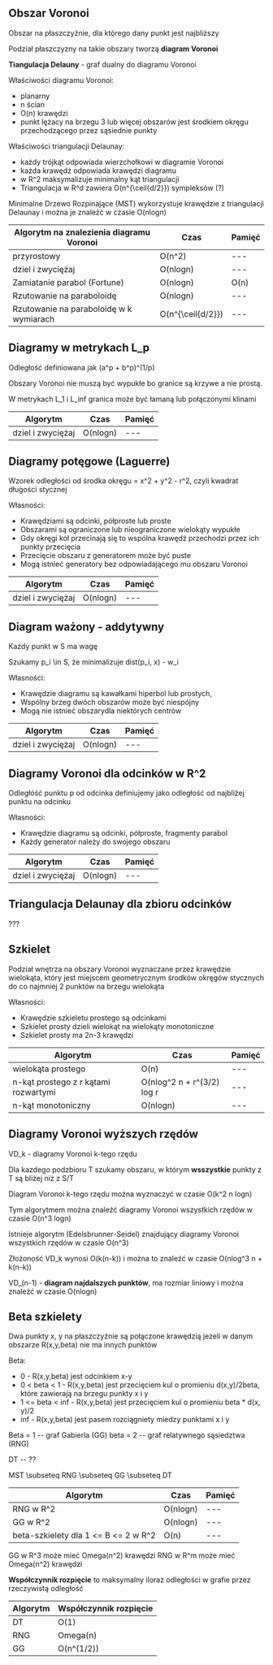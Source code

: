 ## Obszar Voronoi

Obszar na płaszczyźnie, dla którego dany punkt jest najbliższy

Podział płaszczyzny na takie obszary tworzą **diagram Voronoi**

**Tiangulacja Delauny** - graf dualny do diagramu Voronoi

Właściwości diagramu Voronoi:
- planarny
- n ścian
- O(n) krawędzi
- punkt lężacy na brzegu 3 lub więcej obszarów jest środkiem okręgu przechodzącego przez sąsiednie punkty

Właściwości triangulacji Delaunay:
- każdy trójkąt odpowiada wierzchołkowi w diagramie Voronoi
- każda krawędź odpowiada krawędzi diagramu
- w R^2 maksymalizuje minimalny kąt triangulacji
- Triangulacja w R^d zawiera O(n^{\ceil{d/2}}) sympleksów (?)

Minimalne Drzewo Rozpinające (MST) wykorzystuje krawędzie z triangulacji Delaunay i  można
je znaleźć w czasie O(nlogn)

| Algorytm na znalezienia diagramu Voronoi| Czas | Pamięć |
| -------- | ---- | ---- |
| przyrostowy | O(n^2) | --- |
| dziel i zwyciężaj | O(nlogn) | --- |
| Zamiatanie parabol (Fortune) | O(nlogn) | O(n) |
| Rzutowanie na paraboloidę | O(nlogn) | --- |
| Rzutowanie na paraboloidę w k wymiarach | O(n^{\ceil{d/2}}) | --- |

## Diagramy w metrykach L_p

Odległość definiowana jak (a^p + b^p)^(1/p)

Obszary Voronoi nie muszą być wypukłe bo granice są krzywe a nie prostą.

W metrykach L_1 i L_inf granica może być łamaną lub połączonymi klinami

| Algorytm | Czas | Pamięć |
| -------- | ---- | ---- |
| dziel i zwyciężaj | O(nlogn) | --- |

## Diagramy potęgowe (Laguerre)
Wzorek odległości od środka okręgu = x^2 + y^2 - r^2, czyli kwadrat długości stycznej

Własności:
- Krawędziami są odcinki, półproste lub proste
- Obszarami są ograniczone lub nieograniczone wielokąty wypukłe
- Gdy okręgi kół przecinają się to wspólna krawędż przechodzi przez ich punkty przecięcia
- Przecięcie obszaru z generatorem może być puste
- Mogą istnieć generatory bez odpowiadającego mu obszaru Voronoi

| Algorytm | Czas | Pamięć |
| -------- | ---- | ---- |
| dziel i zwyciężaj | O(nlogn) | --- |

## Diagram ważony - addytywny

Każdy punkt w S ma wagę

Szukamy p_i \in S, że minimalizuje dist(p_i, x) - w_i

Własności:
- Krawędzie diagramu są kawałkami hiperbol lub prostych,
- Wspólny brzeg dwóch obszarów może być niespójny
- Mogą nie istnieć obszarydla niektórych centrów

| Algorytm | Czas | Pamięć |
| -------- | ---- | ---- |
| dziel i zwyciężaj | O(nlogn) | --- |

## Diagramy Voronoi dla odcinków w R^2

Odległóść punktu p od odcinka definiujemy jako odległość od najbliżej punktu na odcinku

Własności:
- Krawędzie diagramu są odcinki, półproste, fragmenty parabol
- Każdy generator należy do swojego obszaru

| Algorytm | Czas | Pamięć |
| -------- | ---- | ---- |
| dziel i zwyciężaj | O(nlogn) | --- |

## Triangulacja Delaunay dla zbioru odcinków

???

## Szkielet

Podział wnętrza na obszary Voronoi wyznaczane przez krawędzie wielokąta, który jest 
miejscem geometrycznym środków okręgów stycznych do co najmniej 2 punktów na brzegu wielokąta

Własności:
- Krawędzie szkieletu prostego są odcinkami
- Szkielet prosty dzieli wielokąt na wielokąty monotoniczne
- Szkielet prosty ma 2n-3 krawędzi

| Algorytm | Czas | Pamięć |
| -------- | ---- | ---- |
| wielokąta prostego | O(n) | --- |
| n-kąt prostego z r kątami rozwartymi | O(nlog^2 n + r^(3/2) log r | --- |
| n-kąt monotoniczny | O(nlogn) | --- |

## Diagramy Voronoi wyższych rzędów

VD_k - diagramy Voronoi k-tego rzędu

Dla kazdego podzbioru T szukamy obszaru, w którym **wsszystkie** punkty z T są bliżej niż z S/T

Diagram Voronoi k-tego rzędu można wyznaczyć w czasie O(k^2 n logn)

Tym algorytmem można znaleźć diagramy Voronoi wszystkich rzędów w czasie O(n^3 logn)

Istnieje algorytm (Edelsbrunner-Seidel) znajdujący diagramy Voronoi wszystkich rzędów
w czasie O(n^3)

Złożoność VD_k wynosi O(k(n-k))  i można to znaleźć w czasie O(nlog^3 n + k(n-k))

VD_(n-1) - **diagram najdalszych punktów**, ma rozmiar liniowy i można znaleźć w czasie O(nlogn)

## Beta szkielety

Dwa punkty x, y na płaszczyźnie są połączone krawędzią jeżeli w danym obszarze R(x,y,beta) nie ma innych punktów

Beta:
- 0 - R(x,y,beta) jest odcinkiem x-y
- 0 < beta < 1 - R(x,y,beta) jest przecięciem kul o promieniu d(x,y)/2beta, które zawierają na brzegu
punkty x i y
- 1 <= beta < inf - R(x,y,beta) jest przecięciem kul o promieniu beta * d(x, y)/2
- inf - R(x,y,beta) jest pasem rozciągniety miedzy punktami x i y

Beta = 1 -- graf Gabierla (GG)
beta = 2 -- graf relatywnego sąsiedztwa (RNG)

DT -- ??

MST \subseteq RNG \subseteq GG \subseteq DT

| Algorytm | Czas | Pamięć |
| -------- | ---- | ---- |
| RNG w R^2 | O(nlogn) | --- |
| GG w R^2 | O(nlogn) | --- |
| beta-szkielety dla 1 <= B <= 2 w R^2 | O(n) | --- |

GG w R^3 może mieć Omega(n^2) krawędzi
RNG w R^m może mieć Omega(n^2) krawędzi

**Współczynnik rozpięcie** to maksymalny iloraz odległości w grafie przez rzeczywistą odległość

| Algorytm | Współczynnik rozpięcie |
| -------- | ---------------------- |
| DT | O(1) |
| RNG | Omega(n) |
| GG | O(n^(1/2)) |